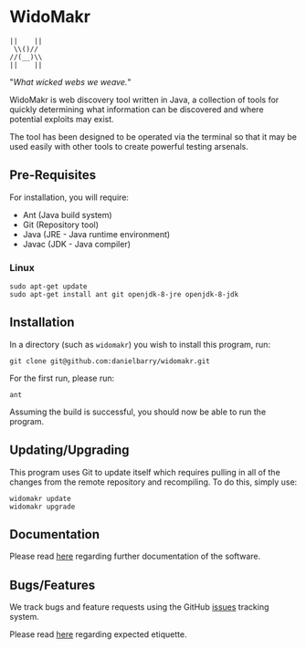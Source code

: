 # WidoMakr

    ||    ||
     \\()//
    //(__)\\
    ||    ||

"*What wicked webs we weave.*"

WidoMakr is web discovery tool written in Java, a collection of tools for
quickly determining what information can be discovered and where potential
exploits may exist.

The tool has been designed to be operated via the terminal so that it may be
used easily with other tools to create powerful testing arsenals.

## Pre-Requisites

For installation, you will require:

  * Ant (Java build system)
  * Git (Repository tool)
  * Java (JRE - Java runtime environment)
  * Javac (JDK - Java compiler)

### Linux

    sudo apt-get update
    sudo apt-get install ant git openjdk-8-jre openjdk-8-jdk

## Installation

In a directory (such as `widomakr`) you wish to install this program, run:

    git clone git@github.com:danielbarry/widomakr.git

For the first run, please run:

    ant

Assuming the build is successful, you should now be able to run the program.

## Updating/Upgrading

This program uses Git to update itself which requires pulling in all of the
changes from the remote repository and recompiling. To do this, simply use:

    widomakr update
    widomakr upgrade

## Documentation

Please read [here](docs/wiki/documentation.md) regarding further documentation of
the software.

## Bugs/Features

We track bugs and feature requests using the GitHub
[issues](https://github.com/danielbarry/widomakr/issues) tracking system.

Please read [here](docs/wiki/rules.md) regarding expected etiquette.
